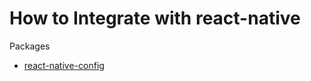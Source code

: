 # How to Integrate with react-native

Packages
- [react-native-config](https://github.com/ysfzrn/how-to-integrate-with-react-native/compare/react-native-config)

